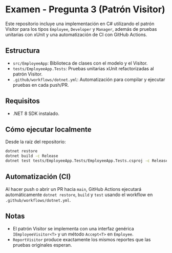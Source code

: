 # Examen - Pregunta 3 (Patrón Visitor)

Este repositorio incluye una implementación en C# utilizando el patrón Visitor para los tipos `Employee`, `Developer` y `Manager`, además de pruebas unitarias con xUnit y una automatización de CI con GitHub Actions.

## Estructura

- `src/EmployeeApp`: Biblioteca de clases con el modelo y el Visitor.
- `tests/EmployeeApp.Tests`: Pruebas unitarias xUnit refactorizadas al patrón Visitor.
- `.github/workflows/dotnet.yml`: Automatización para compilar y ejecutar pruebas en cada push/PR.

## Requisitos

- .NET 8 SDK instalado.

## Cómo ejecutar localmente

Desde la raíz del repositorio:

```bash
dotnet restore
dotnet build -c Release
dotnet test tests/EmployeeApp.Tests/EmployeeApp.Tests.csproj -c Release
```

## Automatización (CI)

Al hacer push o abrir un PR hacia `main`, GitHub Actions ejecutará automáticamente `dotnet restore`, `build` y `test` usando el workflow en `.github/workflows/dotnet.yml`.

## Notas

- El patrón Visitor se implementa con una interfaz genérica `IEmployeeVisitor<T>` y un método `Accept<T>` en `Employee`.
- `ReportVisitor` produce exactamente los mismos reportes que las pruebas originales esperan.

